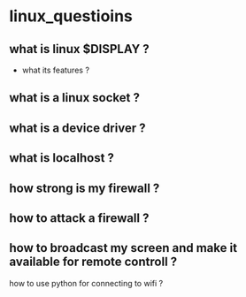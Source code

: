 # linux_questioins

 what is linux $DISPLAY ?
 -----------------
- what its features ?



what is a linux socket ?
---------------------



what is a device driver ?
----------------------


what is localhost ?
----------------


how strong is my firewall ?
-------------------



how to attack a firewall ?
---------------------


how to broadcast my screen and make it available for remote controll ?
----------------------


how to use python for connecting to wifi ?
